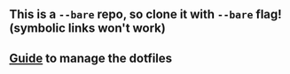## This is a `--bare` repo, so clone it with `--bare` flag! (symbolic links won't work)

## [Guide](https://www.atlassian.com/git/tutorials/dotfiles) to manage the dotfiles
